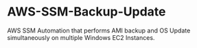 # AWS-SSM-Backup-Update
AWS SSM Automation that performs AMI backup and OS Update simultaneously on multiple Windows EC2 Instances.
